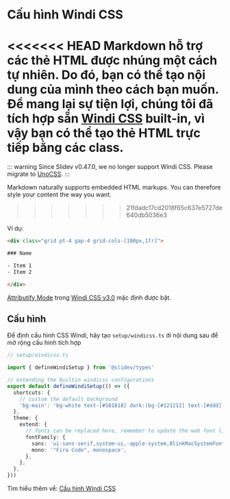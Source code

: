# Cấu hình Windi CSS

<Environment type="node" />

<<<<<<< HEAD
Markdown hỗ trợ các thẻ HTML được nhúng một cách tự nhiên. Do đó, bạn có thể tạo nội dung của mình theo cách bạn muốn. Để mang lại sự tiện lợi, chúng tôi đã tích hợp sẵn [Windi CSS](https://github.com/windicss/windicss) built-in, vì vậy bạn có thể tạo thẻ HTML trực tiếp bằng các class.
=======
::: warning
Since Slidev v0.47.0, we no longer support Windi CSS. Please migrate to [UnoCSS](/custom/config-unocss).
:::

Markdown naturally supports embedded HTML markups. You can therefore style your content the way you want.
>>>>>>> 21fdadc17cd2018f65c637e5727de640db5036e3

Ví dụ:

```html
<div class="grid pt-4 gap-4 grid-cols-[100px,1fr]">

### Name

- Item 1
- Item 2

</div>
```

[Attributify Mode](https://windicss.org/posts/v30.html#attributify-mode) trong [Windi CSS v3.0](https://windicss.org/posts/v30.html) mặc định được bật.

## Cấu hình

Để định cấu hình CSS Windi, hãy tạo `setup/windicss.ts` ới nội dung sau để mở rộng cấu hình tích hợp

```ts
// setup/windicss.ts

import { defineWindiSetup } from '@slidev/types'

// extending the builtin windicss configurations
export default defineWindiSetup(() => ({
  shortcuts: {
    // custom the default background
    'bg-main': 'bg-white text-[#181818] dark:(bg-[#121212] text-[#ddd])',
  },
  theme: {
    extend: {
      // fonts can be replaced here, remember to update the web font links in `index.html`
      fontFamily: {
        sans: 'ui-sans-serif,system-ui,-apple-system,BlinkMacSystemFont,"Segoe UI",Roboto,"Helvetica Neue",Arial,"Noto Sans",sans-serif,"Apple Color Emoji","Segoe UI Emoji","Segoe UI Symbol","Noto Color Emoji"',
        mono: '"Fira Code", monospace',
      },
    },
  },
}))
```

Tìm hiểu thêm về: [Cấu hình Windi CSS](https://windicss.org/guide/configuration.html)
